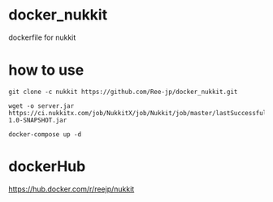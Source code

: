 # docker_nukkit
 dockerfile for nukkit
 
# how to use
```
git clone -c nukkit https://github.com/Ree-jp/docker_nukkit.git

wget -o server.jar https://ci.nukkitx.com/job/NukkitX/job/Nukkit/job/master/lastSuccessfulBuild/artifact/target/nukkit-1.0-SNAPSHOT.jar

docker-compose up -d
```

# dockerHub
https://hub.docker.com/r/reejp/nukkit

